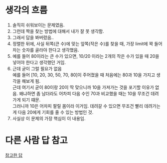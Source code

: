 # 생각의 흐름
1. 솔직히 쉬워보이는 문제였음.
2. 그런데 짝을 찾는 방법에 대해서 내가 잘 못 생각함.
3. 그래서 답을 봐버렸음..
4. 정렬한 뒤에, 사실 뒤쪽(큰 수)에 맞는 앞쪽(작은 수)를 찾을 때, 가장 limit에 꽉 들어차는 숫자를 골라야 한다고 생각했음.
5. 예를 들어 80이라는 큰 수가 있으면, 10/20 이라는 2개의 작은 수가 있을 때 20을 넣어야 한다고 생각했던 거임.
6. 근데 굳이 그럴 필요가 없음<br>
예를 들어 \[10, 20, 30, 50, 70, 80\]이 주어졌을 때 처음에는 80과 10을 가지고 생각을 해보게 됨.<br>
근데 여기서 굳이 80이랑 20이 딱 맞으니까 10을 가져가는 것을 포기할 이유가 없음. 왜냐하면 좀 남더라도 어차피 다음 수인 70과 비교했을 때는 10을 무조건 데려가게 되기 떄문.<br>
그러니까 10은 어차피 팔릴 몸이라 이거임. 데려갈 수 있으면 무조건 빨리 데려가는 게 다음 20에게 기회를 줄 수 있는 방법인 것.
7. 사실상 이 문제의 가장 핵심이 이 내용임.

# 다른 사람 답 참고
[참고한 답](https://liveloper-jay.tistory.com/139)
